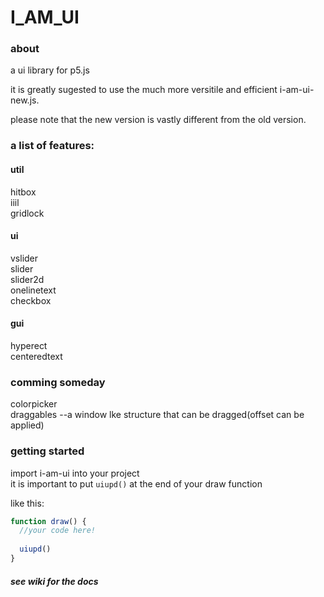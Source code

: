 # I_AM_UI

### about
a ui library for p5.js

it is greatly sugested to use the much more versitile and efficient i-am-ui-new.js.

please note that the new version is vastly different from the old version.

### a list of features:
#### util
hitbox\
iiil\
gridlock

#### ui
vslider\
slider\
slider2d\
onelinetext\
checkbox

#### gui
hyperect\
centeredtext

### comming someday
colorpicker\
draggables    --a window lke structure that can be dragged(offset can be applied)

### getting started

import i-am-ui into your project\
it is important to put `uiupd()` at the end of your draw function

like this:
```js
function draw() {
  //your code here!
  
  uiupd()
}
```

##### see wiki for the docs
